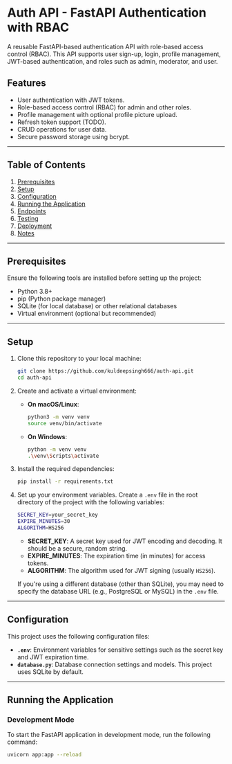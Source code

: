 # Auth API - FastAPI Authentication with RBAC

A reusable FastAPI-based authentication API with role-based access control (RBAC). This API supports user sign-up, login, profile management, JWT-based authentication, and roles such as admin, moderator, and user.

## Features

- User authentication with JWT tokens.
- Role-based access control (RBAC) for admin and other roles.
- Profile management with optional profile picture upload.
- Refresh token support (TODO).
- CRUD operations for user data.
- Secure password storage using bcrypt.

---

## Table of Contents

1. [Prerequisites](#prerequisites)
2. [Setup](#setup)
3. [Configuration](#configuration)
4. [Running the Application](#running-the-application)
5. [Endpoints](#endpoints)
6. [Testing](#testing)
7. [Deployment](#deployment)
8. [Notes](#notes)

---

## Prerequisites

Ensure the following tools are installed before setting up the project:

- Python 3.8+
- pip (Python package manager)
- SQLite (for local database) or other relational databases
- Virtual environment (optional but recommended)

---

## Setup

1. Clone this repository to your local machine:

    ```bash
    git clone https://github.com/kuldeepsingh666/auth-api.git
    cd auth-api
    ```

2. Create and activate a virtual environment:

    - **On macOS/Linux**:
      ```bash
      python3 -m venv venv
      source venv/bin/activate
      ```

    - **On Windows**:
      ```bash
      python -m venv venv
      .\venv\Scripts\activate
      ```

3. Install the required dependencies:

    ```bash
    pip install -r requirements.txt
    ```

4. Set up your environment variables. Create a `.env` file in the root directory of the project with the following variables:

    ```bash
    SECRET_KEY=your_secret_key
    EXPIRE_MINUTES=30
    ALGORITHM=HS256
    ```

    - **SECRET_KEY**: A secret key used for JWT encoding and decoding. It should be a secure, random string.
    - **EXPIRE_MINUTES**: The expiration time (in minutes) for access tokens.
    - **ALGORITHM**: The algorithm used for JWT signing (usually `HS256`).

    If you're using a different database (other than SQLite), you may need to specify the database URL (e.g., PostgreSQL or MySQL) in the `.env` file.

---

## Configuration

This project uses the following configuration files:

- **`.env`**: Environment variables for sensitive settings such as the secret key and JWT expiration time.
- **`database.py`**: Database connection settings and models. This project uses SQLite by default.

---

## Running the Application

### Development Mode

To start the FastAPI application in development mode, run the following command:

```bash
uvicorn app:app --reload
